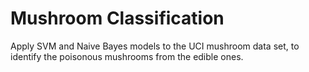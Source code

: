 # Mushroom Classification

Apply SVM and Naive Bayes models to the UCI mushroom data set, to identify the poisonous mushrooms from the edible ones.
